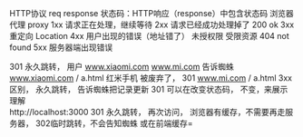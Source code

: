 HTTP协议  req  response
状态码：HTTP响应（response）中包含状态码
浏览器  代理  proxy
1xx  请求正在处理，继续等待
2xx  请求已经成功处理掉了  200 ok
3xx  重定向  Location
4xx  用户出现的错误（地址错了）  未授权限  受限资源   404 not found 
5xx  服务器端出现错误  


301  永久跳转，
用户 www.xiaomi.com   www.mi.com
告诉蜘蛛  
www.xiaomi.com / a.html   红米手机
被废弃了， 301  www.mi.com / a.html
3xx 区别， 永久跳转， 告诉蜘蛛把记录更新
301  可以在改变状态码， 不变，来展示理解  
http://localhost:3000    301 永久跳转，
再次访问， 浏览器有缓存，不需要再走服务器，
302临时跳转，不会告知蜘蛛  或在前端缓存=
